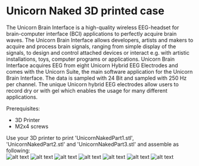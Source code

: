 # Unicorn Naked 3D printed case
The Unicorn Brain Interface is a high-quality wireless EEG-headset for brain-computer interface (BCI) applications to perfectly acquire brain waves. The Unicorn Brain Interface allows developers, artists and makers to acquire and process brain signals, ranging from simple display of the signals, to design and control attached devices or interact e.g. with artistic installations, toys, computer programs or applications. Unicorn Brain Interface acquires EEG from eight Unicorn Hybrid EEG Electrodes and comes with the Unicorn Suite, the main software application for the Unicorn Brain Interface. The data is sampled with 24 Bit and sampled with 250 Hz per channel. The unique Unicorn hybrid EEG electrodes allow users to record dry or with gel which enables the usage for many different applications.

[step1]: https://github.com/unicorn-bi/Unicorn-Naked-3D-printed-case/blob/main/images/1.jpg "Step 1"
[step2]: https://github.com/unicorn-bi/Unicorn-Naked-3D-printed-case/blob/main/images/2.jpg "Step 2"
[step3]: https://github.com/unicorn-bi/Unicorn-Naked-3D-printed-case/blob/main/images/3.jpg "Step 3"
[step4]: https://github.com/unicorn-bi/Unicorn-Naked-3D-printed-case/blob/main/images/4.jpg "Step 4"
[step5]: https://github.com/unicorn-bi/Unicorn-Naked-3D-printed-case/blob/main/images/5.jpg "Step 5"
[step6]: https://github.com/unicorn-bi/Unicorn-Naked-3D-printed-case/blob/main/images/6.jpg "Step 6"
[step7]: https://github.com/unicorn-bi/Unicorn-Naked-3D-printed-case/blob/main/images/7.jpg "Step 7"

Prerequisites:
- 3D Printer
- M2x4 screws

Use your 3D printer to print 'UnicornNakedPart1.stl', 'UnicornNakedPart2.stl' and 'UnicornNakedPart3.stl' and assemble as following:<br>
![alt text][step1]
![alt text][step2]
![alt text][step3]
![alt text][step4]
![alt text][step5]
![alt text][step6]
![alt text][step7]

